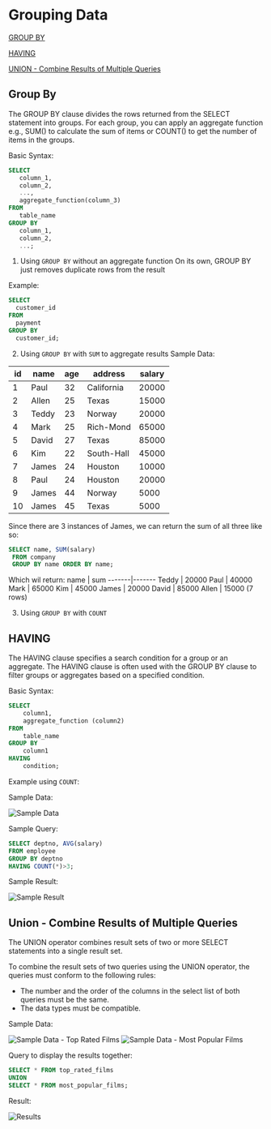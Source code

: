 # Grouping Data

[GROUP BY](https://github.com/raphaelspies/PostgreSQL-Notes/blob/main/4.%20Grouping%20Data.md#group-by)

[HAVING](https://github.com/raphaelspies/PostgreSQL-Notes/blob/main/4.%20Grouping%20Data.md#having)

[UNION - Combine Results of Multiple Queries](https://github.com/raphaelspies/PostgreSQL-Notes/blob/main/4.%20Grouping%20Data.md#union---combine-results-of-multiple-queries)

## Group By

The GROUP BY clause divides the rows returned from the SELECT statement into groups. For each group, you can apply an aggregate function e.g.,  SUM() to calculate the sum of items or COUNT() to get the number of items in the groups.



Basic Syntax:
```SQL
SELECT 
   column_1, 
   column_2,
   ...,
   aggregate_function(column_3)
FROM 
   table_name
GROUP BY 
   column_1,
   column_2,
   ...;
 ```
 
 1. Using `GROUP BY` without an aggregate function
On its own, GROUP BY just removes duplicate rows from the result

Example:
 ```SQL
 SELECT
   customer_id
FROM
   payment
GROUP BY
   customer_id;
 ```
 
 2. Using `GROUP BY` with `SUM` to aggregate results
 Sample Data:
 
 
 
 | id | name  | age | address      | salary |
| -- | ----- | --- | ------------ | ------ |
|  1 | Paul  |  32 | California   |  20000 |
|  2 | Allen |  25 | Texas        |  15000 |
   3 | Teddy |  23 | Norway       |  20000 |
   4 | Mark  |  25 | Rich-Mond    |  65000 |
   5 | David |  27 | Texas        |  85000 |
   6 | Kim   |  22 | South-Hall   |  45000 |
   7 | James |  24 | Houston      |  10000 |
   8 | Paul  |  24 | Houston      |  20000 |
   9 | James |  44 | Norway       |   5000 |
  10 | James |  45 | Texas        |   5000 |
 
 Since there are 3 instances of James, we can return the sum of all three like so:
 ```SQL
SELECT name, SUM(salary) 
  FROM company 
  GROUP BY name ORDER BY name;
```
Which wil return:
 name  |  sum
-------|-------
 Teddy | 20000
 Paul  | 40000
 Mark  | 65000
 Kim   | 45000
 James | 20000
 David | 85000
 Allen | 15000
(7 rows)

3. Using `GROUP BY` with `COUNT`


## HAVING
The HAVING clause specifies a search condition for a group or an aggregate. The HAVING clause is often used with the GROUP BY clause to filter groups or aggregates based on a specified condition.

Basic Syntax:
```SQL
SELECT
	column1,
	aggregate_function (column2)
FROM
	table_name
GROUP BY
	column1
HAVING
	condition;
```


Example using `COUNT`:

Sample Data:

![Sample Data](https://www.w3resource.com/w3r_images/pgsql-sample-table-employee.gif)

Sample Query:
```SQL
SELECT deptno, AVG(salary)
FROM employee
GROUP BY deptno
HAVING COUNT(*)>3;
```

Sample Result:

![Sample Result](https://www.w3resource.com/w3r_images/postgresql-having-example1.png)


## Union - Combine Results of Multiple Queries
The UNION operator combines result sets of two or more SELECT statements into a single result set.

To combine the result sets of two queries using the UNION operator, the queries must conform to the following rules:
- The number and the order of the columns in the select list of both queries must be the same.
- The data types must be compatible.

Sample Data:

![Sample Data - Top Rated Films](https://www.postgresqltutorial.com/wp-content/uploads/2020/07/top_rated_films-table.png)
![Sample Data - Most Popular Films](https://www.postgresqltutorial.com/wp-content/uploads/2020/07/most_popular_films-table.png)

Query to display the results together:

```SQL
SELECT * FROM top_rated_films
UNION
SELECT * FROM most_popular_films;
```

Result:

![Results](https://www.postgresqltutorial.com/wp-content/uploads/2020/07/PostgreSQL-UNION-example.png)
